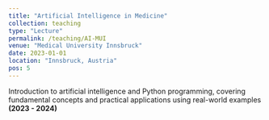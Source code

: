 ```yaml
---
title: "Artificial Intelligence in Medicine"
collection: teaching
type: "Lecture"
permalink: /teaching/AI-MUI
venue: "Medical University Innsbruck"
date: 2023-01-01
location: "Innsbruck, Austria"
pos: 5
---
```


Introduction to artificial intelligence and Python programming, covering fundamental concepts and practical applications using real-world examples **(2023 - 2024)**
